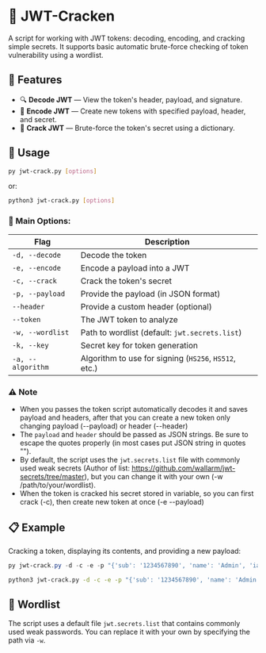 # 🔐 JWT-Cracken

A script for working with JWT tokens: decoding, encoding, and cracking simple secrets. It supports basic automatic brute-force checking of token vulnerability using a wordlist.

## 📆 Features

- 🔍 **Decode JWT** — View the token's header, payload, and signature.
- 🔐 **Encode JWT** — Create new tokens with specified payload, header, and secret.
- 🧠 **Crack JWT** — Brute-force the token's secret using a dictionary.

## 🚀 Usage

```bash
py jwt-crack.py [options]
```
or:
```bash
python3 jwt-crack.py [options]
```

### 🔹 Main Options:

| Flag              | Description                                                  |
| ----------------- | ------------------------------------------------------------ |
| `-d, --decode`    | Decode the token                                             |
| `-e, --encode`    | Encode a payload into a JWT                                  |
| `-c, --crack`     | Crack the token's secret                                     |
| `-p, --payload`   | Provide the payload (in JSON format)                         |
| `--header`        | Provide a custom header (optional)                           |
| `--token`         | The JWT token to analyze                                     |
| `-w, --wordlist`  | Path to wordlist (default: `jwt.secrets.list`)              |
| `-k, --key`       | Secret key for token generation                              |
| `-a, --algorithm` | Algorithm to use for signing (`HS256`, `HS512`, etc.)        |

### ⚠️ Note

- When you passes the token script automatically decodes it and saves payload and headers, after that you can create a new token only changing payload (--payload) or header (--header)
- The `payload` and `header` should be passed as JSON strings. Be sure to escape the quotes properly (in most cases put JSON string in quotes "").
- By default, the script uses the `jwt.secrets.list` file with commonly used weak secrets (Author of list: https://github.com/wallarm/jwt-secrets/tree/master), but you can change it with your own (-w /path/to/your/wordlist).
- When the token is cracked his secret stored in variable, so you can first crack (-c), then create new token at once (-e --payload)

## 📋 Example

Cracking a token, displaying its contents, and providing a new payload:

```powershell
py jwt-crack.py -d -c -e -p "{'sub': '1234567890', 'name': 'Admin', 'iat': 1516239022}" --token eyJhbGciOiJIUzI1NiIsInR5cCI6IkpXVCJ9.eyJzdWIiOiIxMjM0NTY3ODkwIiwibmFtZSI6IkpvaG4gRG9lIiwiaWF0IjoxNTE2MjM5MDIyfQ.AaFNTGz_5oj27Lvr3w6SrCb1rQ9_kxWIrXlSS_hwKzc
```
```bash
python3 jwt-crack.py -d -c -e -p "{'sub': '1234567890', 'name': 'Admin', 'iat': 1516239022}" --token eyJhbGciOiJIUzI1NiIsInR5cCI6IkpXVCJ9.eyJzdWIiOiIxMjM0NTY3ODkwIiwibmFtZSI6IkpvaG4gRG9lIiwiaWF0IjoxNTE2MjM5MDIyfQ.AaFNTGz_5oj27Lvr3w6SrCb1rQ9_kxWIrXlSS_hwKzc
```

## 📄 Wordlist

The script uses a default file `jwt.secrets.list` that contains commonly used weak passwords. You can replace it with your own by specifying the path via `-w`.

